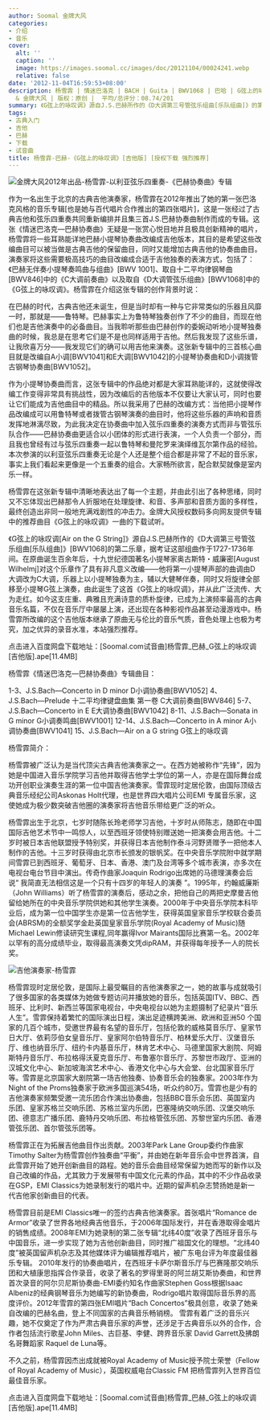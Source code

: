 ```yaml
---
author: Soomal 金牌大风
categories:
- 介绍
- 音乐
cover:
  alt: ''
  caption: ''
  image: https://images.soomal.cc/images/doc/20121104/00024241.webp
  relative: false
date: '2012-11-04T16:59:53+08:00'
description: 杨雪霏 | 情迷巴洛克 | BACH | Guita | BWV1068 | 巴哈 | G弦上的咏叹调 | G弦之歌 | 源自：www.soomal.com
  & 金牌大风 | 版权：原创 |  平均/总评分：08.74/201
summary: 《G弦上的咏叹调》源自J.S.巴赫所作的《D大调第三号管弦乐组曲[乐队组曲]》的第二乐章，杨雪霏所改编的这个吉他版本继承了原曲无与伦比的音乐气质，音色处理上也极为考究，加之优异的录音水准，本站强烈推荐。
tags:
- 古典入门
- 吉他
- 巴赫
- 下载
- 试音曲
title: 杨雪霏-巴赫-《G弦上的咏叹调》[吉他版] [授权下载 强烈推荐]
---
```


![金牌大风2012年出品-杨雪霏-以利亚弦乐四重奏-《巴赫协奏曲》专辑](https://images.soomal.cc/images/doc/20121104/00024239.webp)



作为一名出生于北京的古典吉他演奏家，杨雪霏在2012年推出了她的第一张巴洛克风格的音乐专辑[也是她与百代唱片合作推出的第四张唱片]，这是一张经过了古典吉他和弦乐四重奏共同重新编排并且集三首J.S.巴赫协奏曲制作而成的专辑。这张《情迷巴洛克―巴赫协奏曲》无疑是一张赏心悦目地并且极具创新精神的唱片，杨雪霏将一些耳熟能详地巴赫小提琴协奏曲改编成吉他版本，其目的是希望这些改编曲目可以被当做是古典吉他的保留曲目，同时又能增加古典吉他的协奏曲曲目。演奏家将这些需要极高技巧的曲目改编成合适于吉他独奏的表演方式，包括了：《巴赫无伴奏小提琴奏鸣曲与组曲》[BWV 1001]、取自十二平均律钢琴曲[BWV846]中的《C大调前奏曲》以及取自《D大调管弦乐组曲》[BWV1068]中的《G弦上的咏叹调》。杨雪霏在介绍这张专辑的创作背景时说：


在巴赫的时代，古典吉他还未诞生，但是当时却有一种与它非常类似的乐器且风靡一时，那就是――鲁特琴。巴赫事实上为鲁特琴独奏创作了不少的曲目，而现在他们也是吉他演奏中的必备曲目。当我聆听那些由巴赫创作的委婉动听地小提琴独奏曲的时候，我总是在思考它们是不是也同样适用于吉他。然后我发现了这些乐谱，让我欣喜万分――我发现它们的确可以用吉他来演奏。这张新专辑中的三首核心曲目就是改编自A小调[BWV1041]和E大调[BWV1042]的小提琴协奏曲和D小调拨管古钢琴协奏曲[BWV1052]。

作为小提琴协奏曲而言，这张专辑中的作品绝对都是大家耳熟能详的，这就使得改编工作变得非常具有挑战性，因为改编后的吉他版本不仅要让大家认可，同时也要让它们能成为吉他曲目中的精品。所以我采用了巴赫的改编方式：当他把小提琴作品改编成可以用鲁特琴或者拨管古钢琴演奏的曲目时，他将这些乐器的声响和音质发挥地淋漓尽致，为此我决定在协奏曲中加入弦乐四重奏的演奏方式而非与管弦乐队合作――巴赫协奏曲更适合以小团体的形式进行表演，一个人负责一个部分，而且我也曾经有过与弦乐四重奏一起以鲁特琴和曼陀罗来演绎维瓦尔第作品的经验。本次参演的以利亚弦乐四重奏无论是个人还是整个组合都是非常了不起的音乐家，事实上我们看起来更像是一个五重奏的组合。大家畅所欲言，配合默契就像是室内乐一样。


杨雪霏在这张新专辑中清晰地表达出了每一个主题，并由此引出了各种思绪，同时又不忘体现出巴赫那令人折服地在处理旋律、和音、多声部和音质方面的多样性，最终创造出非同一般地充满戏剧性的冲击力。金牌大风授权数码多向网友提供专辑中的推荐曲目《G弦上的咏叹调》一曲的下载试听。

《G弦上的咏叹调[Air on the G String]》源自J.S.巴赫所作的《D大调第三号管弦乐组曲[乐队组曲]》[BWV1068]的第二乐章，据考证这部组曲作于1727-1736年间。在原曲诞生百余年后，十九世纪德国著名小提琴家奥古斯特・威廉密[August Wilhelmj]对这个乐章作了具有非凡意义改编――他将第一小提琴声部的曲调由D大调改为C大调，乐器上以小提琴独奏为主，辅以大健琴伴奏，同时又将旋律全部移至小提琴G弦上演奏，由此诞生了这首《G弦上的咏叹调》，并从此广泛流传、大为走红。如今这支庄重、典雅且充满诗意的质朴旋律，已成为上演频率最高的古典音乐名篇，不仅在音乐厅中屡屡上演，还出现在各种影视作品甚至动漫游戏中。杨雪霏所改编的这个吉他版本继承了原曲无与伦比的音乐气质，音色处理上也极为考究，加之优异的录音水准，本站强烈推荐。


点击进入百度网盘下载地址：[Soomal.com试音曲]杨雪霏_巴赫_G弦上的咏叹调[吉他版].ape[11.4MB]


杨雪霏《情迷巴洛克―巴赫协奏曲》专辑曲目：


1-3、J.S.Bach―Concerto in D minor D小调协奏曲[BWV1052]
4、J.S.Bach―Prelude 十二平均律键盘曲集 第一卷 C大调前奏曲[BWV846]
5-7、J.S.Bach―Concerto in E E大调协奏曲[BWV1042]
8-11、J.S.Bach―Sonata in G minor G小调奏鸣曲[BWV1001]
12-14、J.S.Bach―Concerto in A minor A小调协奏曲[BWV1041]
15、J.S.Bach―Air on a G string G弦上的咏叹调


杨雪霏简介：

杨雪霏被广泛认为是当代顶尖古典吉他演奏家之一。在西方她被称作“先锋”，因为她是中国进入音乐学院学习吉他并取得吉他学士学位的第一人，亦是在国际舞台成功开创职业演奏生涯的第一位中国吉他演奏家。雪霏现时定居伦敦，由国际顶级古典音乐经纪公司Askonas Holt代理，也是世界四大唱片公司EMI 专属音乐家，这使她成为极少数突破吉他圈的演奏家将吉他音乐带给更广泛的听众。

杨雪霏出生于北京，七岁时随陈长玲老师学习吉他，十岁时从师陈志，随即在中国国际吉他艺术节中一鸣惊人，以至西班牙领使特别赠送她一把演奏会用吉他。十二岁时被日本吉他联盟授予特别奖，并获得日本吉他制作泰斗河野贤赠予一把他本人制作的吉他。十三岁时获得由北京市长颁发的银帆奖。在中央音乐学院附中就学期间雪霏已到西班牙、葡萄牙、日本、香港、澳门及台湾等多个城市表演，亦多次在电视台电台节目中演出。传奇作曲家Joaquin Rodrigo出席她的马德理演奏会后说“ 我简直无法相信这是一个只有十四岁的年轻人的演奏 ”。1995年，约翰威廉斯（John Williams）听了杨雪霏的演奏后，感动之余，把他自己的两把史摩曼吉他留给她所在的中央音乐学院供她和其他学生演奏。2000年于中央音乐学院本科毕业后，成为第一位中国学生亦是第一位吉他学生，获得英国皇家音乐学校联合委员会(ABRSM)的全额奖学金赴英国皇家音乐学院(Royal Academy of Music)随Michael Lewin修读研究生课程,同年赢得Ivor Mairants国际比赛第一名。2002年以罕有的高分成绩毕业，取得最高演奏文凭dipRAM，并获得每年授予一人的院长奖。

![吉他演奏家-杨雪霏](https://images.soomal.cc/images/doc/20121104/00024240.webp)





杨雪霏现时定居伦敦，是国际上最受瞩目的吉他演奏家之一，她的故事与成就吸引了很多国家的各类媒体为她做专题访问并播放她的音乐，包括英国ITV、BBC、西班牙、比利时、新西兰等国家电视台，中央电视台以她为主题摄制了纪录片“音乐人生”。雪霏保持着繁忙的国际演出日程，演出足迹横跨美洲、欧洲和亚洲50 个国家的几百个城市，受邀世界最有名望的音乐厅，包括伦敦的威格莫音乐厅、皇家节日大厅、依莉莎伯女皇音乐厅、皇家阿尔伯特音乐厅、柏林爱乐大厅、汉堡音乐厅、维也纳音乐厅、纽约卡内基音乐厅，林肯艺术中心、马德里国家大剧院、阿姆斯特丹音乐厅、布拉格得沃夏克音乐厅、布鲁塞尔音乐厅、苏黎世市政厅、亚洲的汉城文化中心、新加坡海滨艺术中心、香港文化中心与大会堂、台北国家音乐厅等。雪霏是北京国家大剧院第一场吉他独奏、协奏音乐会的独奏家。2003年作为Night of the Proms独奏家于欧洲多国巡演54场，听众约80万。雪霏也是少有的吉他演奏家频繁受邀一流乐团合作演出协奏曲，包括BBC音乐会乐团、英国室内乐团、皇家苏格兰交响乐团、苏格兰室内乐团，巴塞隆纳交响乐团、汉堡交响乐团、德意志广播乐团、鹿特丹交响乐团、布拉格管弦乐团、苏黎世室内乐团、香港管弦乐团、首尔管弦乐团等。

杨雪霏正在为拓展吉他曲目作出贡献。2003年Park Lane Group委约作曲家Timothy Salter为杨雪霏创作独奏曲“平衡”，并由她在新年音乐会中世界首演，自此雪霏开始了她开创新曲目的路程。她的音乐会曲目经常保留为她而写的新作以及自己改编的作品，尤其致力于发展带有中国文化元素的作品，其中的不少作品收录在GSP，EMI Classics为她录制发行的唱片中。近期的留声机杂志赞扬她是新一代吉他家创新曲目的代表。

杨雪霏目前是EMI Classics唯一的签约古典吉他演奏家。首张唱片“Romance de Armor”收录了世界各地经典吉他音乐，于2006年国际发行，并在香港取得金唱片的销售成绩。2008年EMI为她录制的第二张专辑“北纬40度”收录了西班牙音乐与中国音乐，进一步实现了她为吉他创新曲目，同时推广祖国文化的理想。“北纬40度”被英国留声机杂志及其他媒体评为编辑推荐唱片，被广东电台评为年度最佳器乐专辑。 2010年发行的协奏曲唱片，在西班牙卡萨尔斯音乐厅与巴赛隆那交响乐团和大植康思指挥合作录音，收录了著名的罗得里哥的阿兰胡艾斯协奏曲，和世界首次录音的阿尔贝尼斯协奏曲-EMI委约知名作曲家Stephen Goss根据Isaac Albeniz的经典钢琴音乐为她编写的新协奏曲，Rodrigo唱片取得国际音乐界的高度评价。2012年雪霏的第四张EMI唱片“Bach Concertos”极具创意，收录了她亲自改编的巴赫名曲，登上不同国家的古典音乐畅销榜。
雪霏有着广泛的音乐兴趣，她不仅奠定了作为严肃古典音乐家的声誉，还涉足于古典音乐以外的合作，合作者包括流行歌星John Miles、古巨基、李健、跨界音乐家 David Garrett及拂朗名哥舞蹈家 Raquel de Luna等。

不久之前，杨雪霏因杰出成就被Royal Academy of Music授予院士荣誉（Fellow of Royal Academy of Music），英国权威电台Classic FM 把杨雪霏列入世界百位最佳音乐家。


点击进入百度网盘下载地址：[Soomal.com试音曲]杨雪霏_巴赫_G弦上的咏叹调[吉他版].ape[11.4MB]